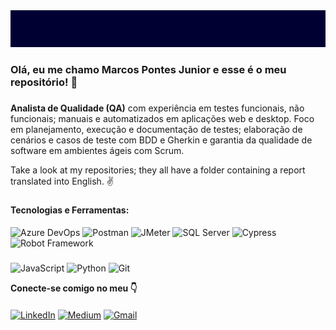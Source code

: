 <img src="/banner.png">

### Olá, eu me chamo Marcos Pontes Junior e esse é o meu repositório! 👋

###
**Analista de Qualidade (QA)** com experiência em testes funcionais, não funcionais; manuais e automatizados em aplicações web e desktop. Foco em planejamento, execução e documentação de testes; elaboração de cenários e casos de teste com BDD e Gherkin e garantia da qualidade de software em ambientes ágeis com Scrum.

Take a look at my repositories; they all have a folder containing a report translated into English. ✌️
###

<strong>Tecnologias e Ferramentas:</strong>
####
![Azure DevOps](https://img.shields.io/badge/Azure%20DevOps-0078D7?style=for-the-badge&logoColor=white&color=black)
![Postman](https://img.shields.io/badge/Postman-FF6C37?style=for-the-badge&logoColor=white&color=black)
![JMeter](https://img.shields.io/badge/JMeter-D22128?style=for-the-badge&logoColor=white&color=black)
![SQL Server](https://img.shields.io/badge/SQL%20Server-CC2927?style=for-the-badge&logoColor=white&color=black)
![Cypress](https://img.shields.io/badge/Cypress-17202C?style=for-the-badge&logoColor=white&color=black)
![Robot Framework](https://img.shields.io/badge/Robot%20Framework-43B02A?style=for-the-badge&logoColor=white&color=black)
###
![JavaScript](https://img.shields.io/badge/javascript-%23323330.svg?style=for-the-badge&logoColor=white&color=black)
![Python](https://img.shields.io/badge/python-3670A0?style=for-the-badge&logoColor=white&color=black)
![Git](https://img.shields.io/badge/git-%23F05033.svg?style=for-the-badge&logoColor=white&color=black)

<strong>Conecte-se comigo no meu 👇</strong>
####
[![LinkedIn](https://img.shields.io/badge/linkedin-%230077B5.svg?style=for-the-badge&logoColor=white&color=black)](https://linkedin.com/in/marcospontesjunior) 
[![Medium](https://img.shields.io/badge/Medium-12100E?style=for-the-badge&logoColor=white&color=black)](https://medium.com/@marcospntsjunior) 
[![Gmail](https://img.shields.io/badge/Gmail-D14836?style=for-the-badge&logoColor=white&color=black)](mailto:marcospntsjunior@gmail.com) 
